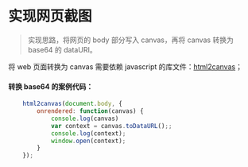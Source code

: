 # 实现网页截图

> 实现思路，将网页的 body 部分写入 canvas，再将 canvas 转换为 base64 的 dataURI。

将 web 页面转换为 canvas 需要依赖 javascript 的库文件：[html2canvas](http://html2canvas.hertzen.com/)；

#### 转换 base64 的案例代码：

```javascript
    html2canvas(document.body, {
        onrendered: function(canvas) {
            console.log(canvas)
            var context = canvas.toDataURL();;
            console.log(context);
            window.open(context);
        }
    });
```
